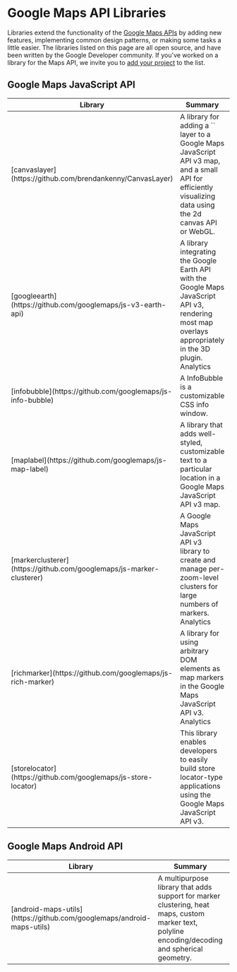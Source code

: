 ---
---

# Google Maps API Libraries

Libraries extend the functionality of the [Google Maps APIs](https://developers.google.com/maps/)
by adding new features, implementing common design patterns, or making some tasks a little easier.
The libraries listed on this page are all open source, and have been written by the Google
Developer community. If you've worked on a library for the Maps API, we invite you to <a
href="https://github.com/googlemaps/googlemaps.github.io/edit/master/libraries.md">add your
project</a> to the list.

## Google Maps JavaScript API

<table>
  <thead>
    <tr>
      <th>Library</th><th>Summary</th><th>Maintainer</th>
    </tr>
  </thead>
  <tbody>
    <tr>
      <td>[canvaslayer](https://github.com/brendankenny/CanvasLayer)</td>
      <td>A library for adding a `<canvas>` layer to a Google Maps JavaScript API v3 map, and a small API for efficiently visualizing data using the 2d canvas API or WebGL.</td>
      <td>[Brendan Kenny]</td>
    </tr>
    <tr>
      <td>[googleearth](https://github.com/googlemaps/js-v3-earth-api)</td>
      <td>A library integrating the Google Earth API with the Google Maps JavaScript API v3, rendering most map overlays appropriately in the 3D plugin. Analytics</td>
      <td>[Josh Livni]</td>
    </tr>
    <tr>
      <td>[infobubble](https://github.com/googlemaps/js-info-bubble)</td>
      <td>A InfoBubble is a customizable CSS info window.</td>
      <td>[Luke Mahe]</td>
    </tr>
    <tr>
      <td>[maplabel](https://github.com/googlemaps/js-map-label)</td>
      <td>A library that adds well-styled, customizable text to a particular location in a Google Maps JavaScript API v3 map.</td>
      <td>[Chris Broadfoot], [Luke Mahe]</td>
    </tr>
    <tr>
      <td>[markerclusterer](https://github.com/googlemaps/js-marker-clusterer)</td>
      <td>A Google Maps JavaScript API v3 library to create and manage per-zoom-level clusters for large numbers of markers. Analytics</td>
      <td>[Luke Mahe]</td>
    <tr>
      <td>[richmarker](https://github.com/googlemaps/js-rich-marker)</td>
      <td>A library for using arbitrary DOM elements as map markers in the Google Maps JavaScript API v3. Analytics</td>
      <td>[Luke Mahe]</td>
    </tr>
    <tr>
      <td>[storelocator](https://github.com/googlemaps/js-store-locator)</td>
      <td>This library enables developers to easily build store locator-type applications using the Google Maps JavaScript API v3.</td>
      <td>[Chris Broadfoot]</td>
    </tr>
  </tbody>
</table>


## Google Maps Android API


<table>
  <thead>
    <tr>
      <th>Library</th><th>Summary</th><th>Maintainer</th>
    </tr>
  </thead>
  <tbody>
    <tr>
      <td>[android-maps-utils](https://github.com/googlemaps/android-maps-utils)</td>
      <td>A multipurpose library that adds support for marker clustering, heat maps, custom marker text, polyline encoding/decoding and spherical geometry.</td>
      <td>[Chris Broadfoot]</td>
    </tr>
  </tbody>
</table>



[Brendan Kenny]: https://github.com/brendankenny
[Chris Broadfoot]: https://github.com/broady
[Josh Livni]: https://github.com/jlivni
[Luke Mahe]: https://github.com/skarEE
